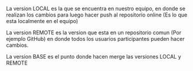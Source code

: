 La version LOCAL es la que se encuentra en nuestro equipo, en donde se realizan los cambios para luego hacer push al repositorio online (Es lo que esta localmente en el equipo)

La version REMOTE es la version que esta en un repositorio comun (Por ejemplo GitHub) en donde todos los usuarios participantes pueden hacer cambios.

La version BASE es el punto donde hacen merge las versiones LOCAL y REMOTE
